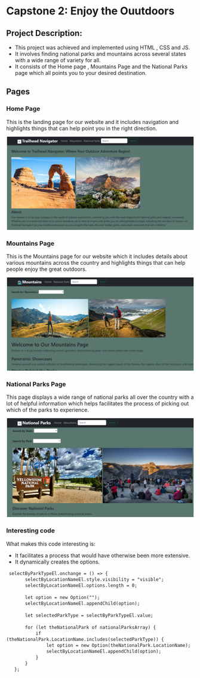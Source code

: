 # Capstone 2: Enjoy the Ouutdoors

## Project Description: <br>
- This project was achieved and implemented using  HTML , CSS and JS. <br>
- It involves finding national parks and mountains across several states with a wide range of variety for all. <br>
- It consists of the Home page , Mountains Page and the National Parks page which all points you to your desired destination.

## Pages
 
### Home Page <br>

This is the landing page for our website and it includes navigation and highlights things that can help point you in the right direction.

<p align="center">
    <img width="500" src="Images/homePageScreenCapture.png">
</p>

### Mountains Page

This is the Mountains page for our website which it includes details about various mountains across the country and highlights things that can help people enjoy the great outdoors.

<p align="center">
    <img width="500" src="Images/mountainsPageScreenCapture.png">
</p>


### National Parks Page

This page displays a wide range of national parks all over the country with a lot of helpful information which helps facilitates the process of picking out which of the parks to experience.  

<p align="center">
    <img width="500" src="Images/nationalParksPageScreenCapture.png">
</p>


### Interesting code 

What makes this code interesting is:
- It facilitates a process that would have otherwise been more extensive.
-  It dynamically creates the options.


 ```
  selectByParkTypeEl.onchange = () => {
        selectByLocationNameEl.style.visibility = "visible";
        selectByLocationNameEl.options.length = 0;
        
        let option = new Option("");
        selectByLocationNameEl.appendChild(option);

        let selectedParkType = selectByParkTypeEl.value;
        
        for (let theNationalPark of nationalParksArray) {
            if (theNationalPark.LocationName.includes(selectedParkType)) {
                let option = new Option(theNationalPark.LocationName);
                selectByLocationNameEl.appendChild(option);
            }
        }
    };
 
```